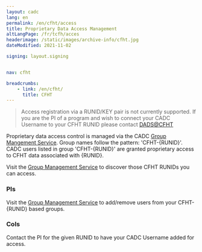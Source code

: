 ```yaml
---
layout: cadc
lang: en
permalink: /en/cfht/access
title: Proprietary Data Access Management
altLangPage: /fr/tcfh/acces
headerimage: /static/images/archive-info/cfht.jpg
dateModified: 2021-11-02

signing: layout.signing


nav: cfht

breadcrumbs:
    - link: /en/cfht/
      title: CFHT
---
```


<blockquote>
Access registration via a RUNID/KEY pair is not currently supported.
If you are the PI of a program and wish to connect your CADC Username to your CFHT RUNID please contact 
<a href="mailto:dads@cfht.hawaii.edu" class="ui-link">DADS@CFHT</a>
</blockquote>
<p></p>
<p></p>
<p>Proprietary data access control is managed via the
CADC <a href="/en/groups/" class="ui-link">Group Mangement Service</a>. Group names follow the pattern: 'CFHT-{RUNID}'.  
CADC users listed in group 'CFHT-{RUNID}' are granted proprietary access to CFHT data associated with {RUNID}.  

</p><p>Visit the <a href="/en/groups/" class="ui-link">Group Management Service</a> to discover those CFHT RUNIDs you can access. 

</p><h3>PIs</h3> Visit the <a href="/en/groups/" class="ui-link">Group Management Service</a> to add/remove
users from your CFHT-{RUNID} based groups.

<h3>CoIs</h3> Contact the PI for the given RUNID to have your CADC Username added for access.
